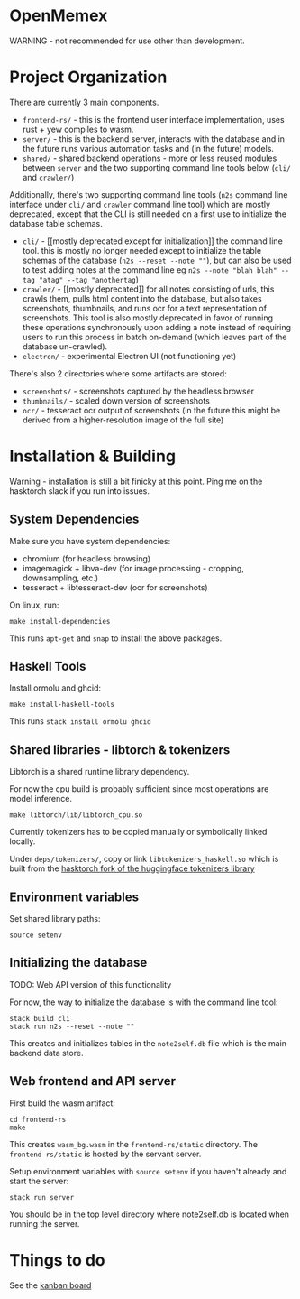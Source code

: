 # OpenMemex

WARNING - not recommended for use other than development.

# Project Organization

There are currently 3 main components.

- `frontend-rs/` - this is the frontend user interface implementation, uses rust + yew compiles to wasm.
- `server/` - this is the backend server, interacts with the database and in the future runs various automation tasks and (in the future) models.
- `shared/` - shared backend operations - more or less reused modules between `server` and the two supporting command line tools below (`cli/` and `crawler/`)

Additionally, there's two supporting command line tools (`n2s` command line interface under `cli/` and `crawler` command line tool) which are mostly deprecated, except that the CLI is still needed on a first use to initialize the database table schemas.

- `cli/` - [[mostly deprecated except for initialization]] the command line tool. this is mostly no longer needed except to initialize the table schemas of the database (`n2s --reset --note ""`), but can also be used to test adding notes at the command line eg `n2s --note "blah blah" --tag "atag" --tag "anothertag`)
- `crawler/` - [[mostly deprecated]] for all notes consisting of urls, this crawls them, pulls html content into the database, but also takes screenshots, thumbnails, and runs ocr for a text representation of screenshots. This tool is also mostly deprecated in favor of running these operations synchronously upon adding a note instead of requiring users to run this process in batch on-demand (which leaves part of the database un-crawled).
- `electron/` - experimental Electron UI (not functioning yet)

There's also 2 directories where some artifacts are stored:

- `screenshots/` - screenshots captured by the headless browser
- `thumbnails/` - scaled down version of screenshots
- `ocr/` - tesseract ocr output of screenshots (in the future this might be derived from a higher-resolution image of the full site)

# Installation & Building

Warning - installation is still a bit finicky at this point. Ping me on the hasktorch slack if you run into issues.

## System Dependencies

Make sure you have system dependencies:

- chromium (for headless browsing)
- imagemagick + libva-dev (for image processing - cropping, downsampling, etc.)
- tesseract + libtesseract-dev (ocr for screenshots)

On linux, run:

`make install-dependencies`

This runs `apt-get` and `snap` to install the above packages.

## Haskell Tools

Install ormolu and ghcid:

`make install-haskell-tools`

This runs `stack install ormolu ghcid`

## Shared libraries - libtorch & tokenizers

Libtorch is a shared runtime library dependency. 

For now the cpu build is probably sufficient since most operations are model inference.

`make libtorch/lib/libtorch_cpu.so`

Currently tokenizers has to be copied manually or symbolically linked locally.

Under `deps/tokenizers/`, copy or link `libtokenizers_haskell.so` which is built from the [hasktorch fork of the huggingface tokenizers library](https://github.com/hasktorch/tokenizers)

## Environment variables

Set shared library paths:

`source setenv`

## Initializing the database

TODO: Web API version of this functionality

For now, the way to initialize the database is with the command line tool:

```
stack build cli
stack run n2s --reset --note ""
```

This creates and initializes tables in the `note2self.db` file which is the main backend data store.

## Web frontend and API server

First build the wasm artifact:

```
cd frontend-rs
make
```

This creates `wasm_bg.wasm` in the `frontend-rs/static` directory. The `frontend-rs/static` is hosted by the servant server.

Setup environment variables with `source setenv` if you haven't already and start the server:

```
stack run server
```

You should be in the top level directory where note2self.db is located when running the server.

# Things to do

See the [kanban board](https://github.com/austinvhuang/note2self/projects/1)
